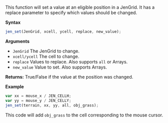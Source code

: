 This function will set a value at an eligible position in a JenGrid. It has a replace parameter to specify which values should be changed.

**Syntax**
```js
jen_set(JenGrid, xcell, ycell, replace, new_value);
```

**Arguments**
- ``JenGrid`` The JenGrid to change.
- ``xcell/ycell`` The cell to change.
- ``replace`` Values to replace. Also supports ``all`` or Arrays.
- ``new_value`` Value to set. Also supports Arrays.

**Returns:** True/False if the value at the position was changed.

**Example**
```js
var xx = mouse_x / JEN_CELLH;
var yy = mouse_y / JEN_CELLY;
jen_set(terrain, xx, yy, all, obj_grass);
```

This code will add ``obj_grass`` to the cell corresponding to the mouse cursor.